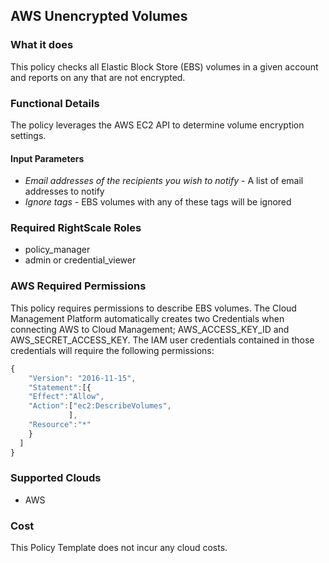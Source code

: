 ## AWS Unencrypted Volumes

### What it does
This policy checks all Elastic Block Store (EBS) volumes in a given account and reports on any that are not encrypted.
 
### Functional Details
 
The policy leverages the AWS EC2 API to determine volume encryption settings.
 
#### Input Parameters
 
- *Email addresses of the recipients you wish to notify* - A list of email addresses to notify
- *Ignore tags* - EBS volumes with any of these tags will be ignored 
 
### Required RightScale Roles
 
- policy_manager
- admin or credential_viewer

### AWS Required Permissions

This policy requires permissions to describe EBS volumes.
The Cloud Management Platform automatically creates two Credentials when connecting AWS to Cloud Management; AWS_ACCESS_KEY_ID and AWS_SECRET_ACCESS_KEY. The IAM user credentials contained in those credentials will require the following permissions:

```javascript
{
    "Version": "2016-11-15",
    "Statement":[{
    "Effect":"Allow",
    "Action":["ec2:DescribeVolumes",
             ],
    "Resource":"*"
    }
  ]
}
```
 
### Supported Clouds
 
- AWS

### Cost
 
This Policy Template does not incur any cloud costs.
